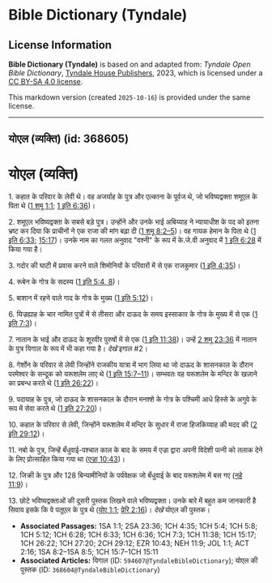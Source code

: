 # Bible Dictionary (Tyndale)

## License Information

**Bible Dictionary (Tyndale)** is based on and adapted from: _Tyndale Open Bible Dictionary_, [Tyndale House Publishers](https://tyndaleopenresources.com/), 2023, which is licensed under a [CC BY-SA 4.0 license](https://creativecommons.org/licenses/by-sa/4.0/legalcode.en).

This markdown version (created `2025-10-16`) is provided under the same license.



--------------------------------

## योएल (व्यक्ति) (id: 368605)

योएल (व्यक्ति)
==============

1\. कहात के परिवार के लेवी थे। वह अजर्याह के पुत्र और एल्काना के पूर्वज थे, जो भविष्यद्वक्ता शमूएल के पिता थे ([1 शमू 1:1](https://ref.ly/1Sam1:1); [1 इति 6:36](https://ref.ly/1Chr6:36))।

2\. शमूएल भविष्यद्वक्ता के सबसे बड़े पुत्र। उन्होंने और उनके भाई अबिय्याह ने न्यायाधीश के पद को इतना भ्रष्ट कर दिया कि प्राचीनों ने एक राजा की मांग बढ़ा दी ([1 शमू 8:2–5](https://ref.ly/1Sam8:2-1Sam8:5))। वह गायक हेमान के पिता थे ([1 इति 6:33](https://ref.ly/1Chr6:33); [15:17](https://ref.ly/1Chr15:7))। उनके नाम का गलत अनुवाद "वश्नी" के रूप में के.जे.वी अनुवाद में [1 इति 6:28](https://ref.ly/1Chr6:33) में किया गया है।

3\. गदोर की घाटी में प्रवास करने वाले शिमोनियों के परिवारों में से एक राजकुमार ([1 इति 4:35](https://ref.ly/1Chr4:35))।

4\. रूबेन के गोत्र के सदस्य ([1 इति 5:4, 8](https://ref.ly/1Chr5:4,1Chr5:8))।

5\. बाशान में रहने वाले गाद के गोत्र के मुख्य ([1 इति 5:12](https://ref.ly/1Chr5:12))।

6\. यिज्रह्याह के चार नामित पुत्रों में से तीसरा और दाऊद के समय इस्साकार के गोत्र के मुख्य में से एक ([1 इति 7:3](https://ref.ly/1Chr7:3))।

7\. नातान के भाई और दाऊद के शूरवीर पुरुषों में से एक ([1 इति 11:38](https://ref.ly/1Chr11:38))। उन्हें [2 शमू 23:36](https://ref.ly/2Sam23:36) में नातान के पुत्र यिगाल के रूप में भी कहा गया है। *देखें* इगाल \#2।

8\. गेर्शोन के परिवार से लेवी जिन्होंने राजकीय यात्रा में भाग लिया था जो दाऊद के शासनकाल के दौरान परमेश्वर के सन्दूक को यरूशलेम लाए थे ([1 इति 15:7–11](https://ref.ly/1Chr15:7-1Chr15:11))। सम्भवतः वह यरूशलेम के मन्दिर के खज़ाने का प्रबन्ध करते थे ([1 इति 26:22](https://ref.ly/1Chr26:22))।

9\. पदायाह के पुत्र, जो दाऊद के शासनकाल के दौरान मनश्शे के गोत्र के पश्चिमी आधे हिस्से के अगुवे के रूप में सेवा करते थे ([1 इति 27:20](https://ref.ly/1Chr27:20))।

10\. कहात के परिवार से लेवी, जिन्होंने यरूशलेम में मन्दिर के सुधार में राजा हिजकिय्याह की मदद की ([2 इति 29:12](https://ref.ly/2Chr29:12))। 

11\. नबो के पुत्र, जिन्हें बँधुवाई\-पश्चात काल के बाद के समय में एज्रा द्वारा अपनी विदेशी पत्नी को तलाक देने के लिए प्रोत्साहित किया गया था ([एज्रा 10:43](https://ref.ly/Ezra10:43))।

12\. जिक्री के पुत्र और 128 बिन्यामीनियों के पर्यवेक्षक जो बँधुवाई के बाद यरूशलेम में बस गए ([नहे 11:9](https://ref.ly/Neh11:9))।

13\. छोटे भविष्यद्वक्ताओं की दूसरी पुस्तक लिखने वाले भविष्यद्वक्ता। उनके बारे में बहुत कम जानकारी है सिवाय इसके कि वे पतूएल के पुत्र थे ([योए 1:1](https://ref.ly/Joel1:1); [प्रेरि 2:16](https://ref.ly/Acts2:16))। *देखें* योएल की पुस्तक।

* **Associated Passages:** 1SA 1:1; 2SA 23:36; 1CH 4:35; 1CH 5:4; 1CH 5:8; 1CH 5:12; 1CH 6:28; 1CH 6:33; 1CH 6:36; 1CH 7:3; 1CH 11:38; 1CH 15:17; 1CH 26:22; 1CH 27:20; 2CH 29:12; EZR 10:43; NEH 11:9; JOL 1:1; ACT 2:16; 1SA 8:2–1SA 8:5; 1CH 15:7–1CH 15:11
* **Associated Articles:** यिगाल (ID: `594607@TyndaleBibleDictionary`); योएल की पुस्तक (ID: `368604@TyndaleBibleDictionary`)

